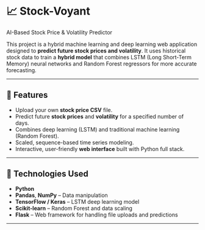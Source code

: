 
# 📈 Stock-Voyant

AI-Based Stock Price & Volatility Predictor

This project is a hybrid machine learning and deep learning web application designed to **predict future stock prices and volatility**. It uses historical stock data to train a **hybrid model** that combines LSTM (Long Short-Term Memory) neural networks and Random Forest regressors for more accurate forecasting.

---

## 🚀 Features

- Upload your own **stock price CSV** file.
- Predict future **stock prices** and **volatility** for a specified number of days.
- Combines deep learning (LSTM) and traditional machine learning (Random Forest).
- Scaled, sequence-based time series modeling.
- Interactive, user-friendly **web interface** built with Python full stack.

---

## 🧠 Technologies Used

- **Python**
- **Pandas**, **NumPy** – Data manipulation
- **TensorFlow / Keras** – LSTM deep learning model
- **Scikit-learn** – Random Forest and data scaling
- **Flask** – Web framework for handling file uploads and predictions

---



